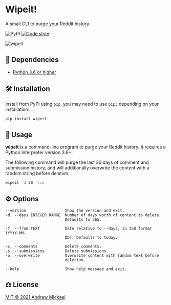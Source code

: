 # Wipeit!
A small CLI to purge your Reddit history.

![PyPI](https://img.shields.io/pypi/v/wipeit?color=blue)
[![Code style](https://img.shields.io/badge/code%20style-black-black)](https://github.com/psf/black)


![wipeit](https://repository-images.githubusercontent.com/365859955/17783580-b1d0-11eb-9738-6d2bc92644e6)

## 👶 Dependencies
* [Python 3.6 or higher](https://www.python.org/downloads/)

## 🛠️ Installation
Install from PyPI using `pip`, you may need to use `pip3` depending on your installation:
```sh
pip install wipeit
```

## 🚀 Usage
**wipeit** is a command-line program to purge your Reddit history. It requires a Python interpreter version 3.6+.

The following command will purge the last 30 days of comment and submission history, and will additionally overwrite the content with a random string before deletion:
```sh
wipeit -d 30 -sco
```


## ⚙️ Options
```
--version                 Show the version and exit.
-d, --days INTEGER RANGE  Number of days worth of content to delete.
                          Defaults to 365.

-f, --from TEXT           Date relative to --days, in ISO format (YYYY-MM-
                          DD). Defaults to today.

-c, --comments            Delete comments.
-s, --submissions         Delete submissions.
-o, --overwrite           Overwrite content with random text before
                          deletion.

--help                    Show help message and exit.
```

## ⚖️ License
[MIT © 2021 Andrew Mickael](https://github.com/amickael/wipeit/blob/master/LICENSE)
